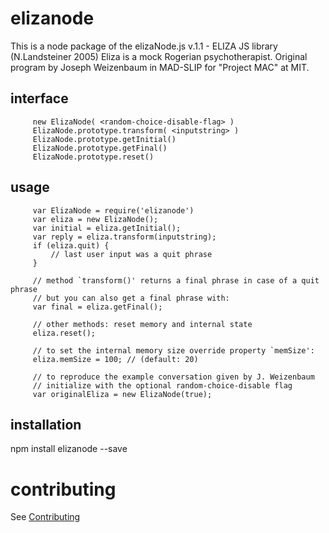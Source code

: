 elizanode
=========

This is a node package of the elizaNode.js v.1.1 - ELIZA JS library (N.Landsteiner 2005)
  Eliza is a mock Rogerian psychotherapist.
  Original program by Joseph Weizenbaum in MAD-SLIP for "Project MAC" at MIT.

## interface
         new ElizaNode( <random-choice-disable-flag> )
         ElizaNode.prototype.transform( <inputstring> )
         ElizaNode.prototype.getInitial()
         ElizaNode.prototype.getFinal()
         ElizaNode.prototype.reset()

## usage
		 var ElizaNode = require('elizanode')
		 var eliza = new ElizaNode();
         var initial = eliza.getInitial();
         var reply = eliza.transform(inputstring);
         if (eliza.quit) {
             // last user input was a quit phrase
         }

         // method `transform()' returns a final phrase in case of a quit phrase
         // but you can also get a final phrase with:
         var final = eliza.getFinal();

         // other methods: reset memory and internal state
         eliza.reset();

         // to set the internal memory size override property `memSize':
         eliza.memSize = 100; // (default: 20)

         // to reproduce the example conversation given by J. Weizenbaum
         // initialize with the optional random-choice-disable flag
         var originalEliza = new ElizaNode(true);

## installation
npm install elizanode --save

# contributing
See [Contributing](CONTRIBUTING.md)
